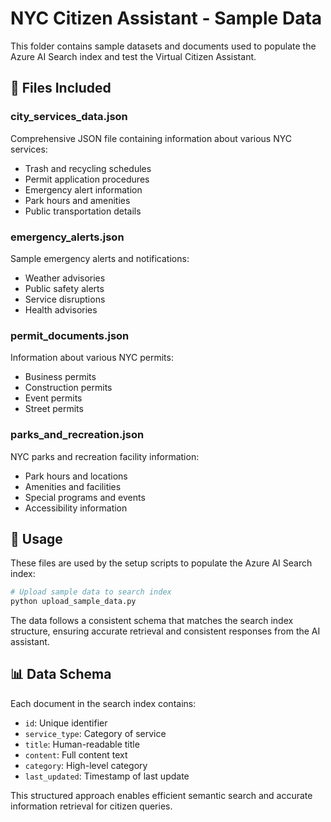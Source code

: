 # NYC Citizen Assistant - Sample Data

This folder contains sample datasets and documents used to populate the Azure AI Search index and test the Virtual Citizen Assistant.

## 📄 Files Included

### city_services_data.json
Comprehensive JSON file containing information about various NYC services:
- Trash and recycling schedules
- Permit application procedures  
- Emergency alert information
- Park hours and amenities
- Public transportation details

### emergency_alerts.json
Sample emergency alerts and notifications:
- Weather advisories
- Public safety alerts
- Service disruptions
- Health advisories

### permit_documents.json
Information about various NYC permits:
- Business permits
- Construction permits
- Event permits
- Street permits

### parks_and_recreation.json
NYC parks and recreation facility information:
- Park hours and locations
- Amenities and facilities
- Special programs and events
- Accessibility information

## 🔧 Usage

These files are used by the setup scripts to populate the Azure AI Search index:

```python
# Upload sample data to search index
python upload_sample_data.py
```

The data follows a consistent schema that matches the search index structure, ensuring accurate retrieval and consistent responses from the AI assistant.

## 📊 Data Schema

Each document in the search index contains:
- `id`: Unique identifier
- `service_type`: Category of service
- `title`: Human-readable title
- `content`: Full content text
- `category`: High-level category
- `last_updated`: Timestamp of last update

This structured approach enables efficient semantic search and accurate information retrieval for citizen queries.